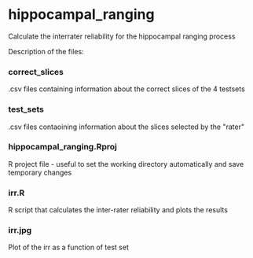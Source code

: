 # hippocampal_ranging

Calculate the interrater reliability for the hippocampal ranging process

Description of the files:
### correct_slices
.csv files containing information about the correct slices of the 4 testsets
### test_sets
.csv files contaoining information about the slices selected by the "rater"
### hippocampal_ranging.Rproj
R project file - useful to set the working directory automatically and save temporary changes
### irr.R 
R script that calculates the inter-rater reliability and plots the results
### irr.jpg
Plot of the irr as a function of test set